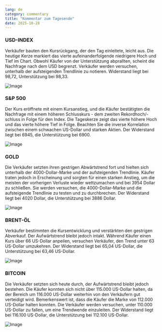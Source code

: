 ```yaml
---
lang: de
category: commentary
title: "Kommentar zum Tagesende"
date: 2025-10-28
---
```


### USD-INDEX

Verkäufer bauten den Kursrückgang, der den Tag einleitete, leicht aus. Die heutige Kerze markiert das vierte aufeinanderfolgende niedrigere Hoch und Tief im Chart. Obwohl Käufer von der Unterstützung abprallten, scheint die Nachfrage nach dem USD begrenzt. Verkäufer werden versuchen, unterhalb der aufsteigenden Trendlinie zu notieren. Widerstand liegt bei 98,72, Unterstützung bei 98,33.

![Image](https://markleighedu.github.io/img/Oct-2025/28-Oct-2025/usdindex.jpg)

### S&P 500

Der Kurs eröffnete mit einem Kursanstieg, und die Käufer bestätigten die Nachfrage mit einem höheren Schlusskurs - dem zweiten Rekordhoch/-schluss in Folge für den Index. Die Tageskerze zeigt das vierte höhere Hoch und das vierte höhere Tief in Folge. Beachten Sie die inverse Korrelation zwischen einem schwachen US-Dollar und starken Aktien. Der Widerstand liegt bei 6945, die Unterstützung bei 6900.

![Image](https://markleighedu.github.io/img/Oct-2025/28-Oct-2025/sp500.jpg)

### GOLD

Die Verkäufer setzten ihren gestrigen Abwärtstrend fort und hielten sich unterhalb der 4000-Dollar-Marke und der aufsteigenden Trendlinie. Käufer traten jedoch in Erscheinung und sorgten für einen starken Anstieg, um die meisten der vorherigen Verluste wieder wettzumachen und bei 3954 Dollar zu schließen. Sie werden versuchen, die 4000-Dollar-Marke und die aufsteigende Trendlinie zu testen und zu durchbrechen. Der Widerstand liegt bei 4020 Dollar, die Unterstützung bei 3886 Dollar.

![Image](https://markleighedu.github.io/img/Oct-2025/28-Oct-2025/gold.jpg)

### BRENT-ÖL

Verkäufer bestimmten die Kursentwicklung und verstärkten den gestrigen Abverkauf. Der Aufwärtstrend bleibt jedoch intakt. Während Käufer einen Kurs über 66 US-Dollar anpeilen, versuchen Verkäufer, den Trend unter 63 US-Dollar umzukehren. Der Widerstand liegt bei 65,04 US-Dollar, die Unterstützung bei 63,46 US-Dollar.

![Image](https://markleighedu.github.io/img/Oct-2025/28-Oct-2025/brentoil.jpg)

### BITCOIN

Die Verkäufer setzten sich heute durch, der Aufwärtstrend bleibt jedoch bestehen. Die Käufer konnten sich nicht über 115.000 US-Dollar halten, da der Bereich um 116.000 US-Dollar weiterhin von den Verkäufern gut verteidigt wird. Bemerkenswert ist, dass die Käufer die Marke von 112.000 US-Dollar halten konnten. Die Verkäufer werden versuchen, unter 110.000 US-Dollar zu fallen, um eine Trendwende einzuleiten. Der Widerstand liegt bei 116.100 US-Dollar, die Unterstützung bei 112.100 US-Dollar.

![Image](https://markleighedu.github.io/img/Oct-2025/28-Oct-2025/bitcoin.jpg)

